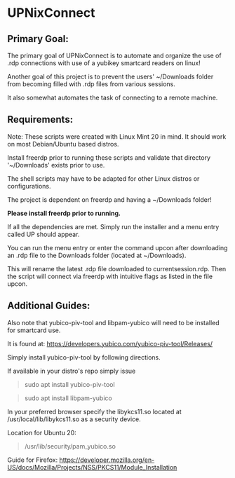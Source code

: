 # UPNixConnect


## Primary Goal:

The primary goal of UPNixConnect is to automate and organize the use of .rdp connections with use of a yubikey smartcard readers on linux!

Another goal of this project is to prevent the users' ~/Downloads folder from becoming filled with .rdp files from various sessions.

It also somewhat automates the task of connecting to a remote machine.

## Requirements:

Note: These scripts were created with Linux Mint 20 in mind. It should work on most Debian/Ubuntu based distros.

Install freerdp prior to running these scripts and validate that directory '~/Downloads' exists prior to use.

The shell scripts may have to be adapted for other Linux distros or configurations.

The project is dependent on freerdp and having a ~/Downloads folder!

**Please install freerdp prior to running.**

If all the dependencies are met. Simply run the installer and a menu entry called UP should appear.

You can run the menu entry or enter the command upcon after downloading an .rdp file to the Downloads folder
(located at ~/Downloads).

This will rename the latest .rdp file downloaded to currentsession.rdp. Then the script will connect via freerdp with intuitive flags as listed in the file upcon.


## Additional Guides:

Also note that yubico-piv-tool and libpam-yubico will need to be installed for smartcard use.

It is found at: https://developers.yubico.com/yubico-piv-tool/Releases/

Simply install yubico-piv-tool by following directions.

If available in your distro's repo simply issue

> sudo apt install yubico-piv-tool

> sudo apt install libpam-yubico

In your preferred browser specify the libykcs11.so located at /usr/local/lib/libykcs11.so as a security device.

Location for Ubuntu 20:

>/usr/lib/security/pam_yubico.so



Guide for Firefox: https://developer.mozilla.org/en-US/docs/Mozilla/Projects/NSS/PKCS11/Module_Installation
